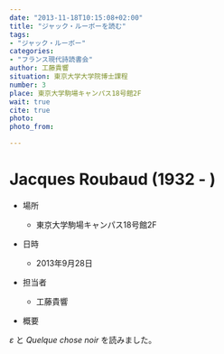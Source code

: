 ```yaml
---
date: "2013-11-18T10:15:08+02:00"
title: "ジャック・ルーボーを読む"
tags:
- "ジャック・ルーボー"
categories:
- "フランス現代詩読書会"
author: 工藤貴響 
situation: 東京大学大学院博士課程
number: 3
place: 東京大学駒場キャンパス18号館2F
wait: true
cite: true
photo:
photo_from:

---
```


# Jacques Roubaud (1932 - )


<!--more-->

* 場所

	- 東京大学駒場キャンパス18号館2F

* 日時

	- 2013年9月28日

* 担当者

	- 工藤貴響 

* 概要

*ε* と *Quelque chose noir* を読みました。

